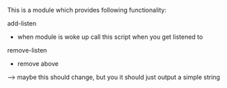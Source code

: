 This is a module which provides following functionality:


add-listen
- when module is woke up call this script when you get listened to 

remove-listen
- remove above


--> maybe this should change, but you it should just output a simple string
